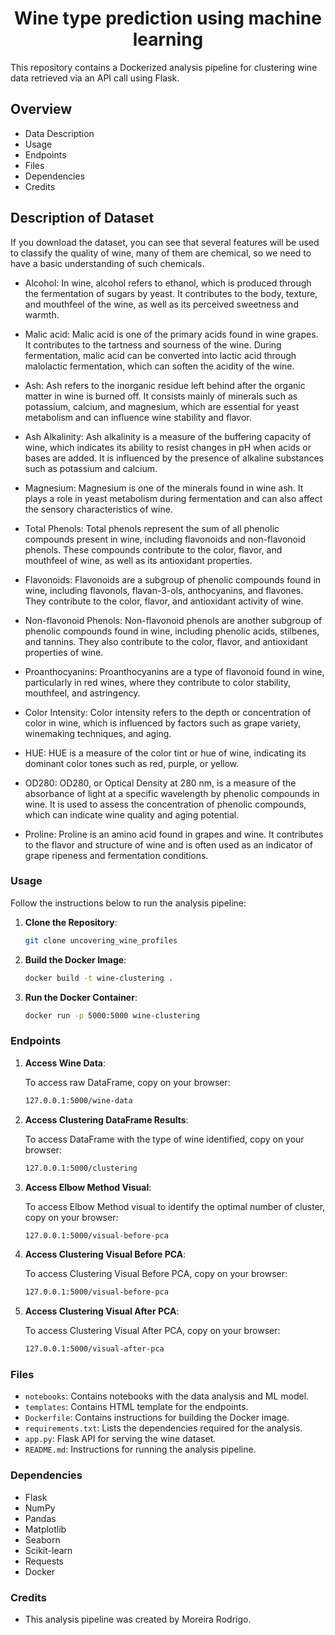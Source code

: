 # <h1 align=center> **Wine type prediction using machine learning** </h1>

This repository contains a Dockerized analysis pipeline for clustering wine data retrieved via an API call using Flask.

## Overview
- Data Description
- Usage
- Endpoints
- Files
- Dependencies
- Credits

## Description of Dataset
If you download the dataset, you can see that several features will be used to classify the quality of wine, many of them are chemical, so we need to have a basic understanding of such chemicals.

- Alcohol: In wine, alcohol refers to ethanol, which is produced through the fermentation of sugars by yeast. It contributes to the body, texture, and mouthfeel of the wine, as well as its perceived sweetness and warmth.

- Malic acid: Malic acid is one of the primary acids found in wine grapes. It contributes to the tartness and sourness of the wine. During fermentation, malic acid can be converted into lactic acid through malolactic fermentation, which can soften the acidity of the wine.

- Ash: Ash refers to the inorganic residue left behind after the organic matter in wine is burned off. It consists mainly of minerals such as potassium, calcium, and magnesium, which are essential for yeast metabolism and can influence wine stability and flavor.

- Ash Alkalinity: Ash alkalinity is a measure of the buffering capacity of wine, which indicates its ability to resist changes in pH when acids or bases are added. It is influenced by the presence of alkaline substances such as potassium and calcium.

- Magnesium: Magnesium is one of the minerals found in wine ash. It plays a role in yeast metabolism during fermentation and can also affect the sensory characteristics of wine.

- Total Phenols: Total phenols represent the sum of all phenolic compounds present in wine, including flavonoids and non-flavonoid phenols. These compounds contribute to the color, flavor, and mouthfeel of wine, as well as its antioxidant properties.

- Flavonoids: Flavonoids are a subgroup of phenolic compounds found in wine, including flavonols, flavan-3-ols, anthocyanins, and flavones. They contribute to the color, flavor, and antioxidant activity of wine.

- Non-flavonoid Phenols: Non-flavonoid phenols are another subgroup of phenolic compounds found in wine, including phenolic acids, stilbenes, and tannins. They also contribute to the color, flavor, and antioxidant properties of wine.

- Proanthocyanins: Proanthocyanins are a type of flavonoid found in wine, particularly in red wines, where they contribute to color stability, mouthfeel, and astringency.

- Color Intensity: Color intensity refers to the depth or concentration of color in wine, which is influenced by factors such as grape variety, winemaking techniques, and aging.

- HUE: HUE is a measure of the color tint or hue of wine, indicating its dominant color tones such as red, purple, or yellow.

- OD280: OD280, or Optical Density at 280 nm, is a measure of the absorbance of light at a specific wavelength by phenolic compounds in wine. It is used to assess the concentration of phenolic compounds, which can indicate wine quality and aging potential.

- Proline: Proline is an amino acid found in grapes and wine. It contributes to the flavor and structure of wine and is often used as an indicator of grape ripeness and fermentation conditions.

### Usage

Follow the instructions below to run the analysis pipeline:

1. **Clone the Repository**:

    ```bash
    git clone uncovering_wine_profiles
    ```

2. **Build the Docker Image**:

    ```bash
    docker build -t wine-clustering .
    ```

3. **Run the Docker Container**:

    ```bash
    docker run -p 5000:5000 wine-clustering
    ```

### Endpoints

1. **Access Wine Data**:

    To access raw DataFrame, copy on your browser:
    ```bash
    127.0.0.1:5000/wine-data
    ```

2. **Access Clustering DataFrame Results**:

    To access DataFrame with the type of wine identified, copy on your browser:
    ```bash
    127.0.0.1:5000/clustering
    ```

3. **Access Elbow Method Visual**:

    To access Elbow Method visual to identify the optimal number of cluster, copy on your browser:
    ```bash
    127.0.0.1:5000/visual-before-pca
    ```

4. **Access Clustering Visual Before PCA**:

    To access Clustering Visual Before PCA, copy on your browser:
    ```bash
    127.0.0.1:5000/visual-before-pca
    ```
5. **Access Clustering Visual After PCA**:

    To access Clustering Visual After PCA, copy on your browser:
    ```bash
    127.0.0.1:5000/visual-after-pca
    ```

### Files

- `notebooks`: Contains notebooks with the data analysis and ML model.
- `templates`: Contains HTML template for the endpoints.
- `Dockerfile`: Contains instructions for building the Docker image.
- `requirements.txt`: Lists the dependencies required for the analysis.
- `app.py`: Flask API for serving the wine dataset.
- `README.md`: Instructions for running the analysis pipeline.

### Dependencies

- Flask
- NumPy
- Pandas
- Matplotlib
- Seaborn
- Scikit-learn
- Requests
- Docker

### Credits

- This analysis pipeline was created by Moreira Rodrigo.
